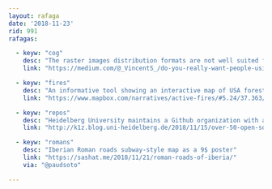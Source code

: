```yaml
---
layout: rafaga
date: '2018-11-23'
rid: 991
rafagas:

  - keyw: "cog"
    desc: "The raster images distribution formats are not well suited for the Internet, but there are alternatives to improve their distribution"
    link: "https://medium.com/@_VincentS_/do-you-really-want-people-using-your-data-ec94cd94dc3f"

  - keyw: "fires"
    desc: "An informative tool showing an interactive map of USA forest fires daily updated"
    link: "https://www.mapbox.com/narratives/active-fires/#5.24/37.363/-117.762"

  - keyw: "repos"
    desc: "Heidelberg University maintains a Github organization with around 50 Open Source repositories"
    link: "http://k1z.blog.uni-heidelberg.de/2018/11/15/over-50-open-source-giscience-repositories-on-github/"

  - keyw: "romans"
    desc: "Iberian Roman roads subway-style map as a 9$ poster"
    link: "https://sashat.me/2018/11/21/roman-roads-of-iberia/"
    via: "@paudsoto"

---
```

